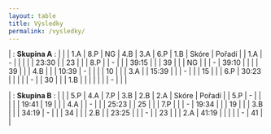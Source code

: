 ```yaml
---
layout: table
title: Výsledky
permalink: /vysledky/
---
```


| : **Skupina A** : |
|     | 1.A   | 8.P   | NG    | 4.B   | 3.A   | 6.P   | 1.B   | Skóre | Pořadí |
| 1.A | -     |       |       |       |       | 23:30 |       | 23    |        |
| 8.P |       | -     |       |       | 39:15 |       |       | 39    |        |
| NG  |       |       | -     | 39:10 |       |       |       | 39    |        |
| 4.B |       |       | 10:39 | -     |       |       |       | 10    |        |
| 3.A |       | 15:39 |       |       | -     |       |       | 15    |        |
| 6.P | 30:23 |       |       |       |       | -     |       | 30    |        |
| 1.B |       |       |       |       |       |       | -     |       |        |

| : **Skupina B** : |
|     | 5.P   | 4.A   | 7.P   | 3.B   | 2.B   | 2.A   | Skóre | Pořadí |
| 5.P | -     |       |       |       |       | 19:41 | 19    |        |
| 4.A |       | -     |       |       | 25:23 |       | 25    |        |
| 7.P |       |       | -     | 19:34 |       |       | 19    |        |
| 3.B |       |       | 34:19 | -     |       |       | 34    |        |
| 2.B |       | 23:25 |       |       | -     |       | 23    |        |
| 2.A | 41:19 |       |       |       |       | -     | 41    |        |